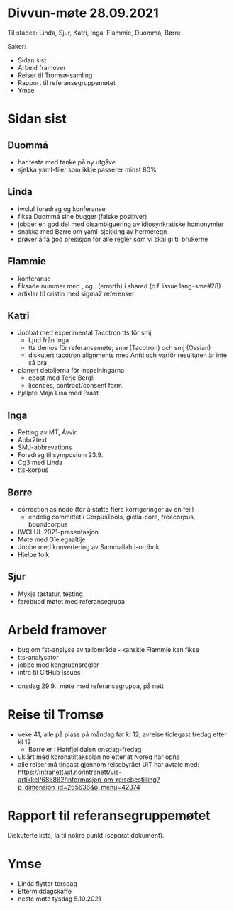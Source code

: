 # Divvun-møte 28.09.2021

Til stades: Linda, Sjur, Katri, Inga, Flammie, Duommá, Børre

Saker:
* Sidan sist
* Arbeid framover
* Reiser til Tromsø-samling
* Rapport til referansegruppemøtet
* Ymse

# Sidan sist

## Duommá
* har testa med tanke på ny utgåve
* sjekka yaml-filer som ikkje passerer minst 80%

## Linda
* iwclul foredrag og konferanse
* fiksa Duommá sine bugger (falske positiver)
* jobber en god del med disambiguering av idiosynkratiske homonymier
* snakka med Børre om yaml-sjekking av hermetegn
* prøver å få god presisjon for alle regler som vi skal gi til brukerne

## Flammie
* konferanse
* fiksade nummer med , og . (errorth) i shared (c.f. issue lang-sme#28)
* artiklar til cristin med sigma2 referenser

## Katri
* Jobbat med experimental Tacotron tts för smj
    * Ljud från Inga
    * tts demos för referansemøte; sme (Tacotron) och smj (Ossian)
    * diskutert tacotron alignments med Antti och varför resultaten är inte så bra
* planert detaljerna för inspelningarna
    * epost med Terje Bergli
    * licences, contract/consent form
* hjälpte Maja Lisa med Praat

## Inga
* Retting av MT, Ávvir
* Abbr2text
* SMJ-abbrevations
* Foredrag til symposium 23.9.
* Cg3 med Linda
* tts-korpus

## Børre
* correction as node (for å støtte flere korrigeringer av en feil)
    * endelig committet i CorpusTools, giella-core, freecorpus, boundcorpus
* IWCLUL 2021-presentasjon
* Møte med Gïelegaaltije
* Jobbe med konvertering av Sammallahti-ordbok
* Hjelpe folk

## Sjur
- Mykje tastatur, testing
- førebudd møtet med referansegrupa

# Arbeid framover
* bug om fst-analyse av tallområde - kanskje Flammie kan fikse
* tts-analysator
* jobbe med kongruensregler
* intro til GitHub Issues
- onsdag 29.9.: møte med referansegruppa, på nett

# Reise til Tromsø

- veke 41, alle på plass på måndag før kl 12, avreise tidlegast fredag etter kl 12
    - Børre er i Hattfjelldalen onsdag-fredag
- uklårt med koronatiltaksplan no etter at Noreg har opna
- alle reiser må tingast gjennom reisebyrået UiT har avtale med:
  <https://intranett.uit.no/intranett/vis-artikkel/685882/informasjon_om_reisebestilling?p_dimension_id=265636&p_menu=42374>

# Rapport til referansegruppemøtet

Diskuterte lista, la til nokre punkt (separat dokument).

# Ymse
* Linda flyttar torsdag
* Ettermiddagskaffe
* neste møte tysdag 5.10.2021
